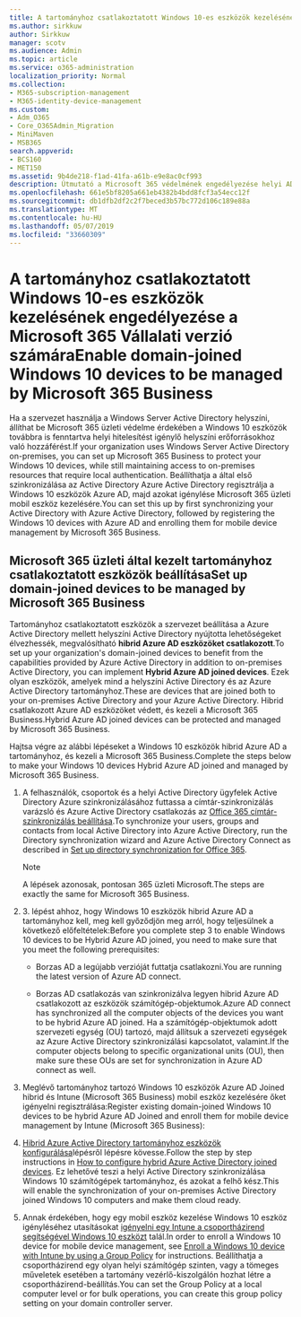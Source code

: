 ```yaml
---
title: A tartományhoz csatlakoztatott Windows 10-es eszközök kezelésének engedélyezése a Microsoft 365 Vállalati verzió számára
ms.author: sirkkuw
author: Sirkkuw
manager: scotv
ms.audience: Admin
ms.topic: article
ms.service: o365-administration
localization_priority: Normal
ms.collection:
- M365-subscription-management
- M365-identity-device-management
ms.custom:
- Adm_O365
- Core_O365Admin_Migration
- MiniMaven
- MSB365
search.appverid:
- BCS160
- MET150
ms.assetid: 9b4de218-f1ad-41fa-a61b-e9e8ac0cf993
description: Útmutató a Microsoft 365 védelmének engedélyezése helyi AD Windows 10 eszközök csatlakozott.
ms.openlocfilehash: 661e5bf8205a661eb4382b4bdd8fcf3a54ecc12f
ms.sourcegitcommit: db1dfb2df2c2f7beced3b57bc772d106c189e88a
ms.translationtype: MT
ms.contentlocale: hu-HU
ms.lasthandoff: 05/07/2019
ms.locfileid: "33660309"
---
```

# <a name="enable-domain-joined-windows-10-devices-to-be-managed-by-microsoft-365-business"></a><span data-ttu-id="c247a-103">A tartományhoz csatlakoztatott Windows 10-es eszközök kezelésének engedélyezése a Microsoft 365 Vállalati verzió számára</span><span class="sxs-lookup"><span data-stu-id="c247a-103">Enable domain-joined Windows 10 devices to be managed by Microsoft 365 Business</span></span>

<span data-ttu-id="c247a-104">Ha a szervezet használja a Windows Server Active Directory helyszíni, állíthat be Microsoft 365 üzleti védelme érdekében a Windows 10 eszközök továbbra is fenntartva helyi hitelesítést igénylő helyszíni erőforrásokhoz való hozzáférést.</span><span class="sxs-lookup"><span data-stu-id="c247a-104">If your organization uses Windows Server Active Directory on-premises, you can set up Microsoft 365 Business to protect your Windows 10 devices, while still maintaining access to on-premises resources that require local authentication.</span></span> <span data-ttu-id="c247a-105">Beállíthatja a által első szinkronizálása az Active Directory Azure Active Directory regisztrálja a Windows 10 eszközök Azure AD, majd azokat igénylése Microsoft 365 üzleti mobil eszköz kezelésére.</span><span class="sxs-lookup"><span data-stu-id="c247a-105">You can set this up by first synchronizing your Active Directory with Azure Active Directory, followed by registering the Windows 10 devices with Azure AD and enrolling them for mobile device management by Microsoft 365 Business.</span></span>
  
## <a name="set-up-domain-joined-devices-to-be-managed-by-microsoft-365-business"></a><span data-ttu-id="c247a-106">Microsoft 365 üzleti által kezelt tartományhoz csatlakoztatott eszközök beállítása</span><span class="sxs-lookup"><span data-stu-id="c247a-106">Set up domain-joined devices to be managed by Microsoft 365 Business</span></span>

<span data-ttu-id="c247a-107">Tartományhoz csatlakoztatott eszközök a szervezet beállítása a Azure Active Directory mellett helyszíni Active Directory nyújtotta lehetőségeket élvezhessék, megvalósítható **hibrid Azure AD eszközöket csatlakozott**.</span><span class="sxs-lookup"><span data-stu-id="c247a-107">To set up your organization's domain-joined devices to benefit from the capabilities provided by Azure Active Directory in addition to on-premises Active Directory, you can implement **Hybrid Azure AD joined devices**.</span></span> <span data-ttu-id="c247a-108">Ezek olyan eszközök, amelyek mind a helyszíni Active Directory és az Azure Active Directory tartományhoz.</span><span class="sxs-lookup"><span data-stu-id="c247a-108">These are devices that are joined both to your on-premises Active Directory and your Azure Active Directory.</span></span> <span data-ttu-id="c247a-109">Hibrid csatlakozott Azure AD eszközöket védett, és kezeli a Microsoft 365 Business.</span><span class="sxs-lookup"><span data-stu-id="c247a-109">Hybrid Azure AD joined devices can be protected and managed by Microsoft 365 Business.</span></span> 
  
<span data-ttu-id="c247a-110">Hajtsa végre az alábbi lépéseket a Windows 10 eszközök hibrid Azure AD a tartományhoz, és kezeli a Microsoft 365 Business.</span><span class="sxs-lookup"><span data-stu-id="c247a-110">Complete the steps below to make your Windows 10 devices Hybrid Azure AD joined and managed by Microsoft 365 Business.</span></span>
  
1. <span data-ttu-id="c247a-111">A felhasználók, csoportok és a helyi Active Directory ügyfelek Active Directory Azure szinkronizálásához futtassa a címtár-szinkronizálás varázsló és Azure Active Directory csatlakozás az [Office 365 címtár-szinkronizálás beállítása](https://support.office.com/article/1b3b5318-6977-42ed-b5c7-96fa74b08846).</span><span class="sxs-lookup"><span data-stu-id="c247a-111">To synchronize your users, groups and contacts from local Active Directory into Azure Active Directory, run the Directory synchronization wizard and Azure Active Directory Connect as described in [Set up directory synchronization for Office 365](https://support.office.com/article/1b3b5318-6977-42ed-b5c7-96fa74b08846).</span></span>
    
    > [!NOTE]
    > <span data-ttu-id="c247a-112">A lépések azonosak, pontosan 365 üzleti Microsoft.</span><span class="sxs-lookup"><span data-stu-id="c247a-112">The steps are exactly the same for Microsoft 365 Business.</span></span> 
  
2. <span data-ttu-id="c247a-113">3. lépést ahhoz, hogy Windows 10 eszközök hibrid Azure AD a tartományhoz kell, meg kell győződjön meg arról, hogy teljesülnek a következő előfeltételek:</span><span class="sxs-lookup"><span data-stu-id="c247a-113">Before you complete step 3 to enable Windows 10 devices to be Hybrid Azure AD joined, you need to make sure that you meet the following prerequisites:</span></span>

   - <span data-ttu-id="c247a-114">Borzas AD a legújabb verzióját futtatja csatlakozni.</span><span class="sxs-lookup"><span data-stu-id="c247a-114">You are running the latest version of Azure AD connect.</span></span>

   - <span data-ttu-id="c247a-115">Borzas AD csatlakozás van szinkronizálva legyen hibrid Azure AD csatlakozott az eszközök számítógép-objektumok.</span><span class="sxs-lookup"><span data-stu-id="c247a-115">Azure AD connect has synchronized all the computer objects of the devices you want to be hybrid Azure AD joined.</span></span> <span data-ttu-id="c247a-116">Ha a számítógép-objektumok adott szervezeti egység (OU) tartozó, majd állítsuk a szervezeti egységek az Azure Active Directory szinkronizálási kapcsolatot, valamint.</span><span class="sxs-lookup"><span data-stu-id="c247a-116">If the computer objects belong to specific organizational units (OU), then make sure these OUs are set for synchronization in Azure AD connect as well.</span></span>
    
3. <span data-ttu-id="c247a-117">Meglévő tartományhoz tartozó Windows 10 eszközök Azure AD Joined hibrid és Intune (Microsoft 365 Business) mobil eszköz kezelésére őket igényelni regisztrálása:</span><span class="sxs-lookup"><span data-stu-id="c247a-117">Register existing domain-joined Windows 10 devices to be hybrid Azure AD Joined and enroll them for mobile device management by Intune (Microsoft 365 Business):</span></span>
    
4. <span data-ttu-id="c247a-118">[Hibrid Azure Active Directory tartományhoz eszközök konfigurálása](https://go.microsoft.com/fwlink/p/?linkid=872870)lépésről lépésre kövesse.</span><span class="sxs-lookup"><span data-stu-id="c247a-118">Follow the step by step instructions in [How to configure hybrid Azure Active Directory joined devices](https://go.microsoft.com/fwlink/p/?linkid=872870).</span></span> <span data-ttu-id="c247a-119">Ez lehetővé teszi a helyi Active Directory szinkronizálása Windows 10 számítógépek tartományhoz, és azokat a felhő kész.</span><span class="sxs-lookup"><span data-stu-id="c247a-119">This will enable the synchronization of your on-premises Active Directory joined Windows 10 computers and make them cloud ready.</span></span>
    
5. <span data-ttu-id="c247a-120">Annak érdekében, hogy egy mobil eszköz kezelése Windows 10 eszköz igényléséhez utasításokat [igényelni egy Intune a csoportházirend segítségével Windows 10 eszközt](https://go.microsoft.com/fwlink/p/?linkid=872871) talál.</span><span class="sxs-lookup"><span data-stu-id="c247a-120">In order to enroll a Windows 10 device for mobile device management, see [Enroll a Windows 10 device with Intune by using a Group Policy](https://go.microsoft.com/fwlink/p/?linkid=872871) for instructions.</span></span> <span data-ttu-id="c247a-121">Beállíthatja a csoportházirend egy olyan helyi számítógép szinten, vagy a tömeges műveletek esetében a tartomány vezérlő-kiszolgálón hozhat létre a csoportházirend-beállítás.</span><span class="sxs-lookup"><span data-stu-id="c247a-121">You can set the Group Policy at a local computer level or for bulk operations, you can create this group policy setting on your domain controller server.</span></span>
